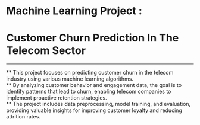 # Machine Learning Project :
# Customer Churn Prediction In The Telecom Sector 
-------------------------------------------------
** This project focuses on predicting customer churn in the telecom industry using various machine learning algorithms. <br>
** By analyzing customer behavior and engagement data, the goal is to identify patterns that lead to churn, enabling telecom companies to implement proactive retention strategies. <br>
** The project includes data preprocessing, model training, and evaluation, providing valuable insights for improving customer loyalty and reducing attrition rates.
